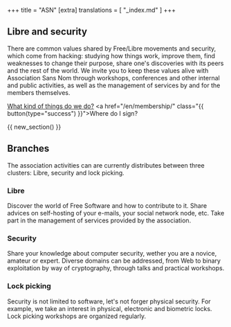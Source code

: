+++
title = "ASN"
[extra]
translations = [
    "_index.md"
]
+++

## Libre and security

There are common values shared by Free/Libre movements and security, which come
from hacking: studying how things work, improve them, find weaknesses to change
their purpose, share one's discoveries with its peers and the rest of the
world. We invite you to keep these values alive with Association Sans Nom
through workshops, conferences and other internal and public activities, as
well as the management of services by and for the members themselves.

<a href="/en/activities" class="{{ button() }}">What kind of things do we
do?</a> <a href="/en/membership/" class="{{ button(type="success") }}">Where do
I sign?</a>

{{ new_section() }}

## Branches

The association activities can are currently distributes between three
clusters: Libre, security and lock picking.


<div class="blocks flex-3col">
<div>

### Libre

Discover the world of Free Software and how to contribute to it. Share advices
on self-hosting of your e-mails, your social network node, etc. Take part in
the management of services provided by the association.

</div>

<div>

### Security

Share your knowledge about computer security, wether you are a novice, amateur
or expert. Diverse domains can be addressed, from Web to binary exploitation by
way of cryptography, through talks and practical workshops.

</div>

<div>

### Lock picking

Security is not limited to software, let's not forger physical security. For
example, we take an interest in physical, electronic and biometric locks. Lock
picking workshops are organized regularly.

</div>
</div>
